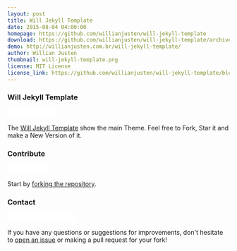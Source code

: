 ```yaml
---
layout: post
title: Will Jekyll Template
date: 2015-08-04 04:00:00
homepage: https://github.com/willianjusten/will-jekyll-template
download: https://github.com/willianjusten/will-jekyll-template/archive/master.zip
demo: http://willianjusten.com.br/will-jekyll-template/
author: Willian Justen
thumbnail: will-jekyll-template.png
license: MIT License
license_link: https://github.com/willianjusten/will-jekyll-template/blob/master/LICENSE
---
```


### Will Jekyll Template

<iframe
src="//ghbtns.com/github-btn.html?user=willianjusten&repo=will-jekyll-template&type=watch&count=true&size=small"
allowtransparency="true" frameborder="0" scrolling="0" width="110px"
height="20px"></iframe>

The [Will Jekyll Template](https://github.com/willianjusten/will-jekyll-template/)
show the main Theme. Feel free to Fork, Star it and make a New Version
of it.

### Contribute

<iframe
src="//ghbtns.com/github-btn.html?user=willianjusten&repo=will-jekyll-template&type=fork&count=true&size=small"
allowtransparency="true" frameborder="0" scrolling="0" width="95px"
height="20px"></iframe>

Start by [forking the repository](https://github.com/willianjusten/will-jekyll-template/).

### Contact

<iframe
src="//ghbtns.com/github-btn.html?user=willianjusten&type=follow&count=true&size=small"
allowtransparency="true" frameborder="0" scrolling="0" width="156px"
height="20px"></iframe>

If you have any questions or suggestions for improvements, don't
hesitate to [open an issue](https://github.com/willianjusten/will-jekyll-template/issues)
or making a pull request for your fork!
